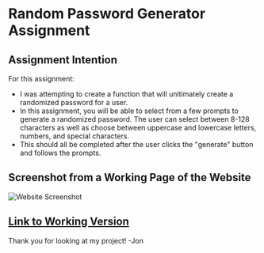 # **Random Password Generator Assignment**

## **Assignment Intention**
For this assignment:
* I was attempting to create a function that will unltimately create a randomized password for a user.
* In this assignment, you will be able to select from a few prompts to generate a randomized password. The user can select between 8-128 characters as well as choose between uppercase and lowercase letters, numbers, and special characters. 
* This should all be completed after the user clicks the "generate" button and follows the prompts.

## **Screenshot from a Working Page of the Website**
![Website Screenshot](./assests/images/screenshot.png)


## [**Link to Working Version**](https://jjumangi.github.io/css-portfolio/)

Thank you for looking at my project!
-Jon